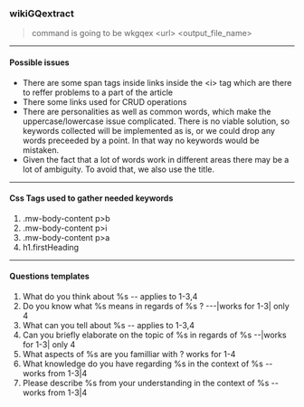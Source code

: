 ### wikiGQextract


> command is going to be wkgqex \<url\> \<output_file_name\>

----------------------


#### Possible issues 

* There are some span tags inside links inside the \<i\> tag which are there to reffer problems to a part of the article
* There some links used for CRUD operations
* There are personalities as well as common words, which make the uppercase/lowercase issue complicated. There is no viable solution, so keywords collected will be implemented as is, or we could drop any words preceeded by a point. In that way no keywords would be mistaken. 
* Given the fact that a lot of words work in different areas there may be a lot of ambiguity. To avoid that, we also use the title.


----------------------------------------

#### Css Tags used to gather needed keywords

1. .mw-body-content p>b
2. .mw-body-content p>i
3. .mw-body-content p>a 
4. h1.firstHeading



----------------------

#### Questions templates

1. What do you think about %s -- applies to 1-3,4
2. Do you know what %s means in regards of %s ? ---|works for 1-3| only 4
3. What can you tell about %s -- applies to 1-3,4
4. Can you briefly elaborate on the topic of %s in regards of %s --|works for 1-3| only 4
5. What aspects of %s are you familliar with ? works for 1-4
6. What knowledge do you have regarding %s in the context of %s  -- works from 1-3|4
7. Please describe %s from your understanding in the context of %s  -- works from 1-3|4

